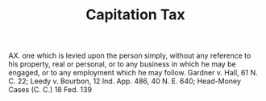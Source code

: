 ---
title: Capitation Tax
letter: C
permalink: "/definitions/bld-capitation-tax.html"
body: AX. one which is levied upon the person simply, without any reference to his
  property, real or personal, or to any business in which he may be engaged, or to
  any employment which he may follow. Gardner v. Hall, 61 N. C. 22; Leedy v. Bourbon,
  12 Ind. App. 486, 40 N. E. 640; Head-Money Cases (C. C.) 18 Fed. 139
published_at: '2018-07-07'
source: Black's Law Dictionary 2nd Ed (1910)
layout: post
---